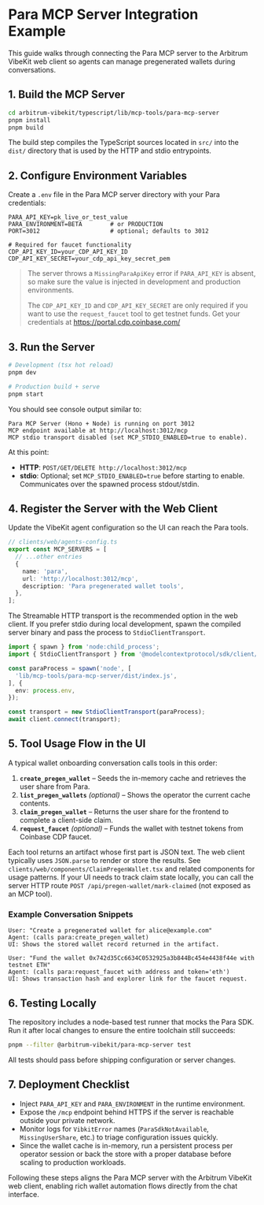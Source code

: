 # Para MCP Server Integration Example

This guide walks through connecting the Para MCP server to the Arbitrum VibeKit web client so agents can manage pregenerated wallets during conversations.

## 1. Build the MCP Server

```bash
cd arbitrum-vibekit/typescript/lib/mcp-tools/para-mcp-server
pnpm install
pnpm build
```

The build step compiles the TypeScript sources located in `src/` into the `dist/` directory that is used by the HTTP and stdio entrypoints.

## 2. Configure Environment Variables

Create a `.env` file in the Para MCP server directory with your Para credentials:

```env
PARA_API_KEY=pk_live_or_test_value
PARA_ENVIRONMENT=BETA        # or PRODUCTION
PORT=3012                    # optional; defaults to 3012

# Required for faucet functionality
CDP_API_KEY_ID=your_CDP_API_KEY_ID
CDP_API_KEY_SECRET=your_cdp_api_key_secret_pem
```

> The server throws a `MissingParaApiKey` error if `PARA_API_KEY` is absent, so make sure the value is injected in development and production environments.
> 
> The `CDP_API_KEY_ID` and `CDP_API_KEY_SECRET` are only required if you want to use the `request_faucet` tool to get testnet funds. Get your credentials at https://portal.cdp.coinbase.com/

## 3. Run the Server

```bash
# Development (tsx hot reload)
pnpm dev

# Production build + serve
pnpm start
```

You should see console output similar to:
```
Para MCP Server (Hono + Node) is running on port 3012
MCP endpoint available at http://localhost:3012/mcp
MCP stdio transport disabled (set MCP_STDIO_ENABLED=true to enable).
```

At this point:
- **HTTP**: `POST/GET/DELETE http://localhost:3012/mcp`
- **stdio**: Optional; set `MCP_STDIO_ENABLED=true` before starting to enable. Communicates over the spawned process stdout/stdin.

## 4. Register the Server with the Web Client

Update the VibeKit agent configuration so the UI can reach the Para tools.

```typescript
// clients/web/agents-config.ts
export const MCP_SERVERS = [
  // ...other entries
  {
    name: 'para',
    url: 'http://localhost:3012/mcp',
    description: 'Para pregenerated wallet tools',
  },
];
```

The Streamable HTTP transport is the recommended option in the web client. If you prefer stdio during local development, spawn the compiled server binary and pass the process to `StdioClientTransport`.

```typescript
import { spawn } from 'node:child_process';
import { StdioClientTransport } from '@modelcontextprotocol/sdk/client/stdio.js';

const paraProcess = spawn('node', [
  'lib/mcp-tools/para-mcp-server/dist/index.js',
], {
  env: process.env,
});

const transport = new StdioClientTransport(paraProcess);
await client.connect(transport);
```

## 5. Tool Usage Flow in the UI

A typical wallet onboarding conversation calls tools in this order:

1. **`create_pregen_wallet`** – Seeds the in-memory cache and retrieves the user share from Para.
2. **`list_pregen_wallets`** *(optional)* – Shows the operator the current cache contents.
3. **`claim_pregen_wallet`** – Returns the user share for the frontend to complete a client-side claim.
4. **`request_faucet`** *(optional)* – Funds the wallet with testnet tokens from Coinbase CDP faucet.

Each tool returns an artifact whose first part is JSON text. The web client typically uses `JSON.parse` to render or store the results. See `clients/web/components/ClaimPregenWallet.tsx` and related components for usage patterns. If your UI needs to track claim state locally, you can call the server HTTP route `POST /api/pregen-wallet/mark-claimed` (not exposed as an MCP tool).

### Example Conversation Snippets
```
User: "Create a pregenerated wallet for alice@example.com"
Agent: (calls para:create_pregen_wallet)
UI: Shows the stored wallet record returned in the artifact.

User: "Fund the wallet 0x742d35Cc6634C0532925a3b844Bc454e4438f44e with testnet ETH"
Agent: (calls para:request_faucet with address and token='eth')
UI: Shows transaction hash and explorer link for the faucet request.
```

## 6. Testing Locally

The repository includes a node-based test runner that mocks the Para SDK. Run it after local changes to ensure the entire toolchain still succeeds:

```bash
pnpm --filter @arbitrum-vibekit/para-mcp-server test
```

All tests should pass before shipping configuration or server changes.

## 7. Deployment Checklist

- Inject `PARA_API_KEY` and `PARA_ENVIRONMENT` in the runtime environment.
- Expose the `/mcp` endpoint behind HTTPS if the server is reachable outside your private network.
- Monitor logs for `VibkitError` names (`ParaSdkNotAvailable`, `MissingUserShare`, etc.) to triage configuration issues quickly.
- Since the wallet cache is in-memory, run a persistent process per operator session or back the store with a proper database before scaling to production workloads.

Following these steps aligns the Para MCP server with the Arbitrum VibeKit web client, enabling rich wallet automation flows directly from the chat interface.
